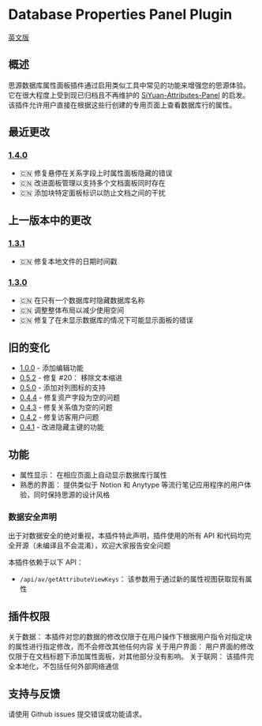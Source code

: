 # Database Properties Panel Plugin

[英文版](./README.md)

## 概述

思源数据库属性面板插件通过启用类似工具中常见的功能来增强您的思源体验。
它在很大程度上受到现已归档且不再维护的 [SiYuan-Attributes-Panel](https://github.com/TransMux/SiYuan-Attributes-Panel/) 的启发。
该插件允许用户直接在根据这些行创建的专用页面上查看数据库行的属性。

## 最近更改

### [1.4.0](https://github.com/Macavity/siyuan-database-properties-panel/releases/tag/v1.4.0)

- 🇨🇳 修复悬停在关系字段上时属性面板隐藏的错误
- 🇨🇳 改进面板管理以支持多个文档面板同时存在
- 🇨🇳 添加块特定面板标识以防止文档之间的干扰

## 上一版本中的更改

### [1.3.1](https://github.com/Macavity/siyuan-database-properties-panel/releases/tag/v1.3.1)

- 🇨🇳 修复本地文件的日期时间戳

### [1.3.0](https://github.com/Macavity/siyuan-database-properties-panel/releases/tag/v1.3.0)

- 🇨🇳 在只有一个数据库时隐藏数据库名称
- 🇨🇳 调整整体布局以减少使用空间
- 🇨🇳 修复了在未显示数据库的情况下可能显示面板的错误

## 旧的变化

- [1.0.0](https://github.com/Macavity/siyuan-database-properties-panel/releases/tag/v1.0.0) - 添加编辑功能
- [0.5.2](https://github.com/Macavity/siyuan-database-properties-panel/releases/tag/v0.5.2) - 修复 #20： 移除文本缩进
- [0.5.0](https://github.com/Macavity/siyuan-database-properties-panel/releases/tag/v0.5.0) - 添加对列图标的支持
- [0.4.4](https://github.com/Macavity/siyuan-database-properties-panel/releases/tag/v0.4.4) - 修复资产字段为空的问题
- [0.4.3](https://github.com/Macavity/siyuan-database-properties-panel/releases/tag/v0.4.3) - 修复关系值为空的问题
- [0.4.2](https://github.com/Macavity/siyuan-database-properties-panel/releases/tag/v0.4.2) - 修复访客用户问题
- [0.4.1](https://github.com/Macavity/siyuan-database-properties-panel/releases/tag/v0.4.1) - 改进隐藏主键的功能

## 功能

- 属性显示： 在相应页面上自动显示数据库行属性
- 熟悉的界面： 提供类似于 Notion 和 Anytype 等流行笔记应用程序的用户体验，同时保持思源的设计风格

### 数据安全声明

出于对数据安全的绝对重视，本插件特此声明，插件使用的所有 API 和代码均完全开源（未编译且不会混淆），欢迎大家报告安全问题

本插件依赖于以下 API：

- `/api/av/getAttributeViewKeys`： 该参数用于通过新的属性视图获取现有属性

## 插件权限

关于数据： 本插件对您的数据的修改仅限于在用户操作下根据用户指令对指定块的属性进行指定修改，而不会修改其他任何内容
关于用户界面： 用户界面的修改仅限于在文档标题下添加属性面板，对其他部分没有影响。
关于联网： 该插件完全本地化，不包括任何外部网络通信

## 支持与反馈

请使用 Github issues 提交错误或功能请求。
